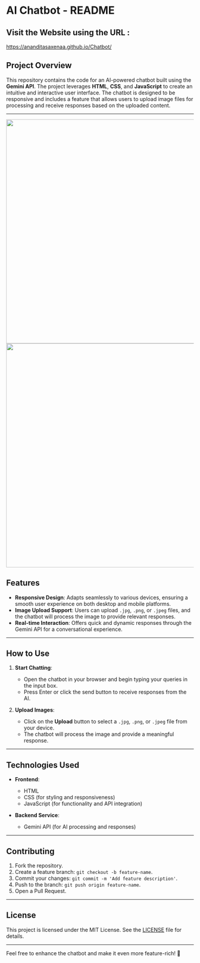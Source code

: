 # AI Chatbot - README  
## Visit the Website using the URL :
https://ananditasaxenaa.github.io/Chatbot/
## Project Overview  
This repository contains the code for an AI-powered chatbot built using the **Gemini API**. The project leverages **HTML**, **CSS**, and **JavaScript** to create an intuitive and interactive user interface. The chatbot is designed to be responsive and includes a feature that allows users to upload image files for processing and receive responses based on the uploaded content.

---
<img src="Screenshot 2025-01-12 at 1.17.22 PM.png" width="600">
<img src="Screenshot 2025-01-12 at 1.04.04 PM.png" width="600">

## Features  
- **Responsive Design**: Adapts seamlessly to various devices, ensuring a smooth user experience on both desktop and mobile platforms.  
- **Image Upload Support**: Users can upload `.jpg`, `.png`, or `.jpeg` files, and the chatbot will process the image to provide relevant responses.  
- **Real-time Interaction**: Offers quick and dynamic responses through the Gemini API for a conversational experience.  

---

## How to Use  

1. **Start Chatting**:  
   - Open the chatbot in your browser and begin typing your queries in the input box.  
   - Press Enter or click the send button to receive responses from the AI.  

2. **Upload Images**:  
   - Click on the **Upload** button to select a `.jpg`, `.png`, or `.jpeg` file from your device.  
   - The chatbot will process the image and provide a meaningful response.  

---

## Technologies Used  

- **Frontend**:  
  - HTML  
  - CSS (for styling and responsiveness)  
  - JavaScript (for functionality and API integration)  

- **Backend Service**:  
  - Gemini API (for AI processing and responses)  

---

## Contributing  

1. Fork the repository.  
2. Create a feature branch: `git checkout -b feature-name`.  
3. Commit your changes: `git commit -m 'Add feature description'`.  
4. Push to the branch: `git push origin feature-name`.  
5. Open a Pull Request.  

---

## License  

This project is licensed under the MIT License. See the [LICENSE](./LICENSE) file for details.

---

Feel free to enhance the chatbot and make it even more feature-rich! 🚀  
